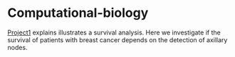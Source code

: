 # Computational-biology

[Project1](https://github.com/Seymour22/Computational-biology/blob/main/Survival%20analysis%20for%20brest%20cancer.ipynb) explains illustrates a survival analysis. Here we investigate if the survival of patients with breast cancer depends on the detection of axillary nodes.

